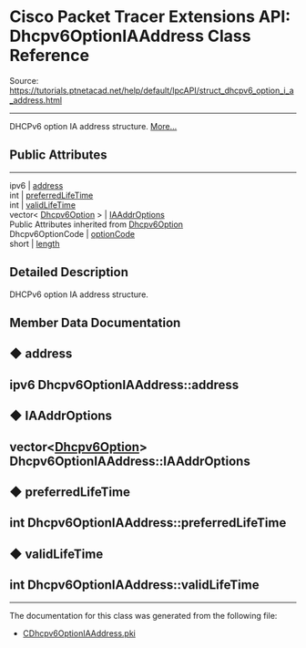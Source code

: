 # Cisco Packet Tracer Extensions API: Dhcpv6OptionIAAddress Class Reference

Source: https://tutorials.ptnetacad.net/help/default/IpcAPI/struct_dhcpv6_option_i_a_address.html

---

DHCPv6 option IA address structure. [More...](struct_dhcpv6_option_i_a_address.html#details)

##  Public Attributes  
  
---  
ipv6 | [address](struct_dhcpv6_option_i_a_address.html#ac88956d4ddcb110df634e646d5415328)  
int | [preferredLifeTime](struct_dhcpv6_option_i_a_address.html#a8dff7f067680bc6f9247f11cae815154)  
int | [validLifeTime](struct_dhcpv6_option_i_a_address.html#aa149b82d41fa7ddff71c97752a7c8599)  
vector< [Dhcpv6Option](struct_dhcpv6_option.html) > | [IAAddrOptions](struct_dhcpv6_option_i_a_address.html#af04fcc3590285eb21eda9c42b81e1a2a)  
Public Attributes inherited from [Dhcpv6Option](struct_dhcpv6_option.html)  
Dhcpv6OptionCode | [optionCode](struct_dhcpv6_option.html#a270ce246bd030ccd04d481d6be50b924)  
short | [length](struct_dhcpv6_option.html#a2f446d6e8ec0a9019ed910d49c63eb58)  
  
## Detailed Description

DHCPv6 option IA address structure. 

## Member Data Documentation

## ◆ address

ipv6 Dhcpv6OptionIAAddress::address  
---  
  
## ◆ IAAddrOptions

vector<[Dhcpv6Option](struct_dhcpv6_option.html)> Dhcpv6OptionIAAddress::IAAddrOptions  
---  
  
## ◆ preferredLifeTime

int Dhcpv6OptionIAAddress::preferredLifeTime  
---  
  
## ◆ validLifeTime

int Dhcpv6OptionIAAddress::validLifeTime  
---  
  
* * *

The documentation for this class was generated from the following file:

  * [CDhcpv6OptionIAAddress.pki](_c_dhcpv6_option_i_a_address_8pki.html)


